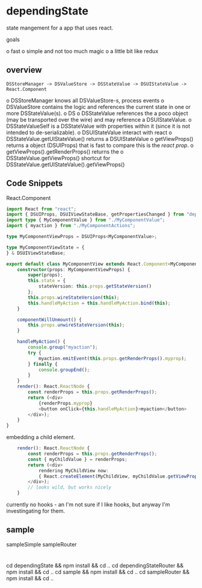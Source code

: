 # dependingState

state mangement for a app that uses react.

goals

o fast
o simple and not too much magic
o a little bit like redux


## overview
```
DSStoreManager -> DSValueStore -> DSStateValue -> DSUIStateValue -> React.Component
```
o DSStoreManager knows all DSValueStore-s, process events
o DSValueStore contains the logic and references the current state in one or more DSStateValue(s).
    o DS
o DSStateValue references the a poco object (may be transported over the wire) and may reference a DSUIStateValue.
    o DSStateValueSelf is a DSStateValue with properties within it (since it is not intended to de-serializable).
o DSUIStateValue interact with react
    o DSStateValue.getUIStateValue() returns a DSUIStateValue
    o getViewProps() returns a object (DSUIProps) that is fast to compare this is the *react prop*.
    o getViewProps().getRenderProps() returns the 
    o DSStateValue.getViewProps() shortcut for DSStateValue.getUIStateValue().getViewProps()

## Code Snippets
React.Component
```typescript
import React from "react";
import { DSUIProps, DSUIViewStateBase, getPropertiesChanged } from "dependingState";
import type { MyComponentValue } from "./MyComponentValue";
import { myaction } from "./MyComponentActions";

type MyComponentViewProps = DSUIProps<MyComponentValue>;

type MyComponentViewState = {
} & DSUIViewStateBase;

export default class MyComponentView extends React.Component<MyComponentViewProps, MyComponentViewState>{
    constructor(props: MyComponentViewProps) {
        super(props);
        this.state = {
            stateVersion: this.props.getStateVersion()
        };
        this.props.wireStateVersion(this);
        this.handleMyAction = this.handleMyAction.bind(this);
    }

    componentWillUnmount() {
        this.props.unwireStateVersion(this);
    }

    handleMyAction() {
        console.group("myaction");
        try {
            myaction.emitEvent(this.props.getRenderProps().myprop);
        } finally {
            console.groupEnd();
        }
    }
    render(): React.ReactNode {
        const renderProps = this.props.getRenderProps();
        return (<div>
            {renderProps.myprop}
            <button onClick={this.handleMyAction}>myaction</button>
        </div>);
    }
}
```

embedding a child element.

```typescript
    render(): React.ReactNode {
        const renderProps = this.props.getRenderProps();
        const { myChildValue } = renderProps;
        return (<div>
            rendering MyChildView now:
            { React.createElement(MyChildView, myChildValue.getViewProps())}
        </div>);
        // looks wild, but works nicely
    }

```

currently no hooks - an I'm not sure if I like hooks, but anyway I'm investingating for them.

## sample

sampleSimple
sampleRouter

# 

cd dependingState && npm install && cd ..
cd dependingStateRouter && npm install && cd ..
cd sample && npm install && cd ..
cd sampleRouter && npm install && cd ..
